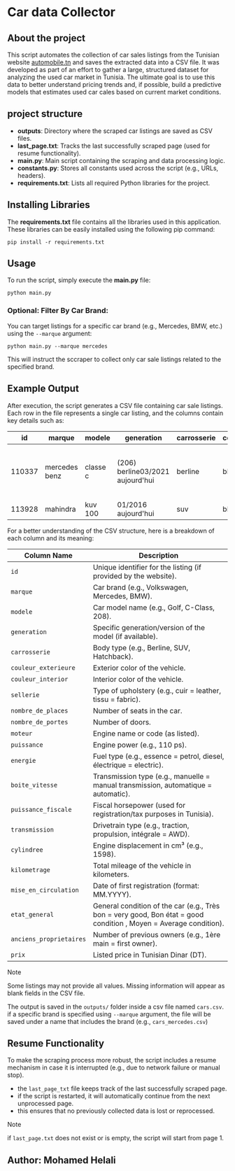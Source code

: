 ﻿# Car data Collector

## About the project
This script automates the collection of car sales listings from the Tunisian website [automobile.tn](https://www.automobile.tn) and saves
the extracted data into a CSV file.
It was developed as part of an effort to gather a large, structured dataset for analyzing the used car market in Tunisia.
The ultimate goal is to use this data to better understand pricing trends and, if possible, build a predictive models that
estimates used car cales based on current market conditions.

## project structure
 * **outputs**: Directory where the scraped car listings are saved as CSV files.
 * **last_page.txt**: Tracks the last successfully scraped page (used for resume functionality).
 * **main.py**: Main script containing the scraping and data processing logic.
 * **constants.py**: Stores all constants used across the script (e.g., URLs, headers).
 * **requirements.txt**: Lists all required Python libraries for the project.

## Installing Libraries

The **requirements.txt** file  contains all the libraries used in this application.
 These libraries can be  easily installed using the following pip command:
 ```console
 pip install -r requirements.txt
```

## Usage
To run the script, simply execute the **main.py** file:
```console
python main.py
```
### Optional: Filter By Car Brand:
You can target listings for a specific car brand (e.g., Mercedes, BMW, etc.) using the `--marque`
argument:
```console
python main.py --marque mercedes
```
This will instruct the sccraper to collect only car sale listings related to the specified brand.

## Example Output
After execution, the script generates a CSV file containing car sale listings. Each row in the file
represents a single car listing, and the columns contain key details such as:

|id |marque|modele|generation|carrosserie|couleur_exterieure|couleur_interior|sellerie|nombre_de_places|nombre_de_portes|moteur|puissance|energie|boite_vitesse|puissance_fiscale|transmission|cylindree|kilometrage|mise_en_circulation|etat_general|anciens_proprietaires|prix|
|-----|-------------|-------------------------------------------|----------|-----------|------------------|----------------|--------|----------------|----------------|------|---------|-------|-------------|-----------------|------------|---------|-----------|-------------------|------------|---------------------|----|
110337|mercedes benz|classe c|(206) berline03/2021   aujourd'hui|berline|bleu|noir|similicuir|5|4|180 1.5 i 16v eq boost 9g tronic||hybride leger essence|automatique|10 cv|propulsion|1496 cm3|36,000 km|07-2021|tres bon|1ere main|206,000 DT
113928|mahindra     |kuv 100|01/2016   aujourd'hui|suv|blanc|gris|tissu|5|4|1.2 82cv|82 ch dyn|essence|manuelle|5 cv|traction|1200 cm3|60,000 km|09-2021|tres bon|1ere main|33,000 DT

For a better understanding of the CSV structure, here is a breakdown of each column and its meaning:

| Column Name             | Description                                                        |
| ----------------------- | ------------------------------------------------------------------ |
| `id`                    | Unique identifier for the listing (if provided by the website).    |
| `marque`                | Car brand (e.g., Volkswagen, Mercedes, BMW).                       |
| `modele`                | Car model name (e.g., Golf, C-Class, 208).                         |
| `generation`            | Specific generation/version of the model (if available).           |
| `carrosserie`           | Body type (e.g., Berline, SUV, Hatchback).                         |
| `couleur_exterieure`    | Exterior color of the vehicle.                                     |
| `couleur_interior`      | Interior color of the vehicle.                                     |
| `sellerie`              | Type of upholstery (e.g., cuir = leather, tissu = fabric).         |
| `nombre_de_places`      | Number of seats in the car.                                        |
| `nombre_de_portes`      | Number of doors.                                                   |
| `moteur`                | Engine name or code (as listed).                                   |
| `puissance`             | Engine power (e.g., 110 ps).                                       |
| `energie`               | Fuel type (e.g., essence = petrol, diesel, électrique = electric). |
| `boite_vitesse`         | Transmission type (e.g., manuelle = manual transmission, automatique = automatic).                   |
| `puissance_fiscale`     | Fiscal horsepower (used for registration/tax purposes in Tunisia). |
| `transmission`          | Drivetrain type (e.g., traction, propulsion, intégrale = AWD).     |
| `cylindree`             | Engine displacement in cm³ (e.g., 1598).                           |
| `kilometrage`           | Total mileage of the vehicle in kilometers.                        |
| `mise_en_circulation`   | Date of first registration (format: MM.YYYY).                      |
| `etat_general`          | General condition of the car (e.g., Très bon = very good, Bon état = good condition , Moyen = Average condition).    |
| `anciens_proprietaires` | Number of previous owners (e.g., 1ère main = first owner).         |
| `prix`                  | Listed price in Tunisian Dinar (DT).                               |

> [!NOTE]
> Some listings may not provide all values. Missing information will appear as blank fields in the CSV file.

The output is saved in the `outputs/` folder inside a csv file named `cars.csv`. if a specific
brand is specified using `--marque` argument, the file will be saved under a name that includes the brand 
(e.g., `cars_mercedes.csv`)

## Resume Functionality
To make the scraping process more robust, the script includes a resume mechanism in case it is interrupted (e.g., due to network failure or manual stop).
* the `last_page_txt` file keeps track of the last successfully scraped page.
* if the script is restarted, it will automatically continue from the next unprocessed page.
* this ensures that no previously collected data is lost or reprocessed.

> [!NOTE]
> if `last_page.txt` does not exist or is empty, the script will start from page 1.

## Author: Mohamed Helali

